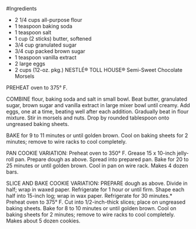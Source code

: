 #Ingredients
* 2 1/4 cups all-purpose flour
* 1 teaspoon baking soda
* 1 teaspoon salt
* 1 cup (2 sticks) butter, softened
* 3/4 cup granulated sugar
* 3/4 cup packed brown sugar
* 1 teaspoon vanilla extract
* 2 large eggs
* 2 cups (12-oz. pkg.) NESTLÉ® TOLL HOUSE® Semi-Sweet Chocolate Morsels

PREHEAT oven to 375° F.

COMBINE flour, baking soda and salt in small bowl. Beat butter, granulated sugar, brown sugar and vanilla extract in large mixer bowl until creamy. Add eggs, one at a time, beating well after each addition. Gradually beat in flour mixture. Stir in morsels and nuts. Drop by rounded tablespoon onto ungreased baking sheets. 

BAKE for 9 to 11 minutes or until golden brown. Cool on baking sheets for 2 minutes; remove to wire racks to cool completely. 

PAN COOKIE VARIATION: Preheat oven to 350° F. Grease 15 x 10-inch jelly-roll pan. Prepare dough as above. Spread into prepared pan. Bake for 20 to 25 minutes or until golden brown. Cool in pan on wire rack. Makes 4 dozen bars. 

SLICE AND BAKE COOKIE VARIATION: 
PREPARE dough as above. Divide in half; wrap in waxed paper. Refrigerate for 1 hour or until firm. Shape each half into 15-inch log; wrap in wax paper. Refrigerate for 30 minutes.* Preheat oven to 375° F. Cut into 1/2-inch-thick slices; place on ungreased baking sheets. Bake for 8 to 10 minutes or until golden brown. Cool on baking sheets for 2 minutes; remove to wire racks to cool completely. Makes about 5 dozen cookies. 